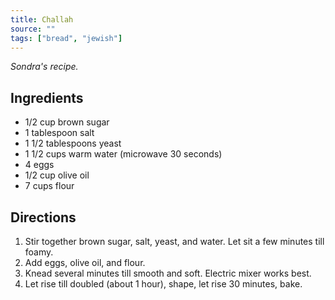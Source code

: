 ```yaml
---
title: Challah
source: ""
tags: ["bread", "jewish"]
---
```


*Sondra's recipe.*

## Ingredients

- 1/2 cup brown sugar
- 1 tablespoon salt
- 1 1/2 tablespoons yeast
- 1 1/2 cups warm water (microwave 30 seconds)
- 4 eggs
- 1/2 cup olive oil
- 7 cups flour

## Directions

1. Stir together brown sugar, salt, yeast, and water. Let sit a few minutes till foamy.
2. Add eggs, olive oil, and flour.
3. Knead several minutes till smooth and soft. Electric mixer works best.
4. Let rise till doubled (about 1 hour), shape, let rise 30 minutes, bake.
